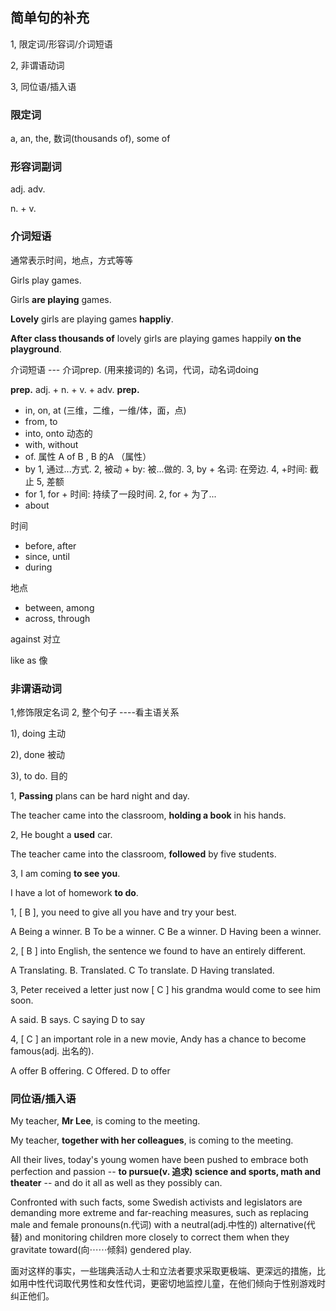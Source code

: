 ## 简单句的补充

1, 限定词/形容词/介词短语

2, 非谓语动词

3, 同位语/插入语

### 限定词

a, an, the, 数词(thousands of), some of

### 形容词副词

adj.	adv.

n.   +    v.  

### 介词短语

通常表示时间，地点，方式等等

Girls play games.

Girls **are playing** games.

**Lovely** girls are playing games **happliy**.

**After class thousands of** lovely girls are playing games happily **on the playground**.

介词短语 --- 介词prep.  (用来接词的) 名词，代词，动名词doing

**prep.** adj. + n. + v. + adv. **prep.**

- in,   on,  at   (三维，二维，一维/体，面，点)
- from,   to
- into,     onto    动态的
- with,     without
- of.      属性   A of B ,  B 的A （属性）
- by   1, 通过...方式. 2, 被动 + by: 被...做的. 3, by + 名词: 在旁边.  4, +时间: 截止 5, 差额
- for  1, for + 时间: 持续了一段时间.  2, for + 为了...
- about  

时间

- before,   after
- since,     until    
- during 

地点

- between,    among
- across,      through  

against   对立

like as   像

### 非谓语动词 

1,修饰限定名词 2, 整个句子 ----看主语关系

1), doing  主动

2), done   被动

3),  to do. 目的

1, **Passing** plans can be hard night and day.

The teacher came into the classroom, **holding a book** in his hands.

2, He bought a **used** car.

The teacher came into the classroom, **followed** by five students.

3, I am coming **to see you**.

I have a lot of homework **to do**.



1, [ B ], you need to give all you have and try your best.

A Being a winner.    B To be a winner.    C Be a winner.   D Having been a winner.

2,  [ B ] into English, the sentence we found to have an entirely different.

A Translating.     	B. Translated.      	C To translate.  	D Having translated. 

3, Peter received a letter just now [ C ] his grandma would come to see him soon.

A said.  			B says.  				C saying 			D to say

4, [ C ] an important role in a new movie, Andy has a chance to become famous(adj. 出名的).

A offer       	B offering.  			C Offered.   			D to offer

### 同位语/插入语

My teacher, **Mr Lee**, is coming to the meeting.

My teacher, **together with her colleagues**, is coming to the meeting.

All their lives, today's young women have been pushed to embrace both perfection and passion -- **to pursue(v. 追求) science and sports, math and theater** -- and do it all as well as they possibly can.

Confronted with such facts, some Swedish activists and legislators are demanding more extreme and far-reaching measures, such as replacing male and female pronouns(n.代词) with a neutral(adj.中性的) alternative(代替) and monitoring children more closely to correct them when they gravitate toward(向⋯⋯倾斜) gendered play.

面对这样的事实，一些瑞典活动人士和立法者要求采取更极端、更深远的措施，比如用中性代词取代男性和女性代词，更密切地监控儿童，在他们倾向于性别游戏时纠正他们。